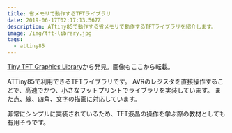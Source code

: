 ```yaml
---
title: 省メモリで動作するTFTライブラリ
date: 2019-06-17T02:17:13.567Z
description: ATtiny85で動作する省メモリで動作するTFTライブラリを紹介します。
image: /img/tft-library.jpg
tags:
  - attiny85
---
```

[Tiny TFT Graphics Library](http://www.technoblogy.com/show?L6I)から発見。画像もここから転載。

ATTiny85で利用できるTFTライブラリです。
AVRのレジスタを直接操作することで、高速でかつ、小さなフットプリントでライブラリを実装しています。
また点、線、四角、文字の描画に対応しています。

非常にシンプルに実装されているため、TFT液晶の操作を学ぶ際の教材としても有用そうです。
